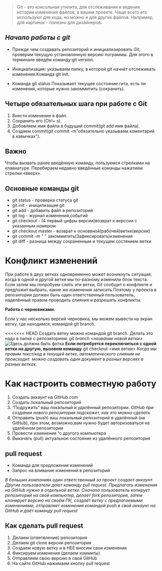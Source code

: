 > Git - это консольная утилита, для отслеживания и ведения истории изменения файлов, в вашем проекте. Чаще всего его используют для кода, но можно и для других файлов. Например, для картинок - полезно для дизайнеров.

## *Начало работы с git*

* Прежде чем создавать репозиторий и инициализировать Git, проверим текущую установленную
версию пограммы. Для этого в терминале введём команду:git version.

* Инициализация: указываем папку, в которой
git начнёт отслеживать изменения.Команда git init.

* Команда git status Показывает текущее состояние гита, есть
ли изменения, которые нужно закоммитить (сохранить).

## Четыре обязательных шага при работе с Git

1. Внести изменение в файл.
2. Сохранить его (Ctrl+ s).
3. Добовляем имя файла в будущий commit(git add имя файла).
4. Создаем commit(git commit -m"обязательно указываем коментарий в кавычках").

## Важно

Чтобы вызвать ранее введённую команду,
пользуемся стрелками на клавиатуре.
Перебираем недавно введённые команды
нажатием стрелки «вверх».

## Основные команды git

* git status - проверка статуса git
* git init - иницилизация git
* git add - добавить файл в репозиторий
* git log - журнал изменений,событий
* git checkout - (4 первый цифры версии)возврат к верссии с указанным номером
* git checkout master - возврат к основвной(рабочей)ветке(версии)
* git commit -m " " закоммитить(Зафиксировать)изменения
* git diff - разница между сохраненным и текущем состянием ветки

# Конфликт изменений

При работе в двух ветках одновременно может
возникнуть ситуация, когда в одной и другой
ветке мы по-разному изменили блок текста.
Если затем мы попробуем слить эти ветки, Git
сообщит о конфликте и предложит выбрать,
какие же изменения записать.Поэтому у проекта в репозитории должен быть один
ответственный пользователь, наделённый правом проводить
слияния и разрешать конфликты.

**Работа с черновиками.**

Если у нас несколько версий черновика, мы
можем вывести на экран ветку, где находимся,
командой git branch.

<<<<<<< HEAD
Создать ветку можно командой git branch.
Делать это надо в папке с репозиторием: *git branch <название новой ветки>*
![Здесь должна быть фотка](gitSomaliProgrammers.jpg)
**Если потребуется переключиться с одной ветки
на другую, вызовем команду** git checkout <имя
ветки>
*Когда мы правим текст/код в текущей ветке,
автоматического слияния не происходит: можно
создавать один документ в разных версиях
в разных ветках.*
# Как настроить совместную работу
1. Создать аккаунт на GitHub.com
2. Создать локальный репозиторий
3. “Подружить” ваш локальный и удалённый репозитории. 
*GitHub при создании нового репозитория подскажет, как это можно сделать*
4. Отправить (push) ваш локальный репозиторий в удалённый (на GitHub), при этом, возможно,вам нужно будет авторизоваться на удалённом репозитории
5. Провести изменения “с другого компьютера
6. Выкачать (pull) актуальное состояние из удалённого репозитория
## pull request
* Команда для предложения изменений
* Запрос на вливание изменений в репозиторий

*В больших компаниях один ответственный за проект создает аккаунт. Другие пользователи дают
команду pull request. Предлагать изменения на GitHub нужно в отдельной ветке. Сначала
пользователь копирует репозиторий на свой компьютер, делает fork репозитория, затем
клонирует версию на своём ПК, создаёт ветку с предлагаемыми изменениями, отправляет
изменения командой push в свой аккаунт на GitHub и даёт команду pull request*
## Как сделать pull request
1. Делаем   (ответвление) репозитория
2. Делаем git clone   версии репозитория
3. Создаем новую ветку и в НЕЕ вносим свои изменения
4. Фиксируем изменения (делаем коммиты)
5. Отправляем свою версию в свой GitHub
6. На сайте GitHub нажимаем кнопку pull request